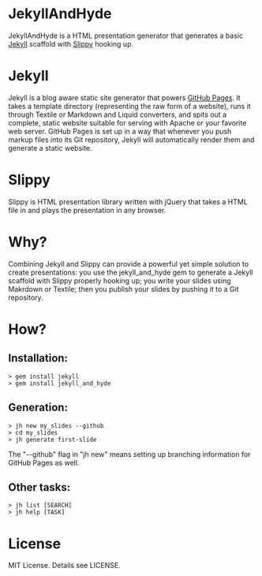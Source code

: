 # JekyllAndHyde

JekyllAndHyde is a HTML presentation generator that generates a basic [Jekyll][1] scaffold with [Slippy][2] hooking up.

# Jekyll

Jekyll is a blog aware static site generator that powers [GitHub Pages][3]. It takes a template directory (representing the raw form of a website), runs it through Textile or Markdown and Liquid converters, and spits out a complete, static website suitable for serving with Apache or your favorite web server. GitHub Pages is set up in a way that whenever you push markup files into its Git repository, Jekyll will automatically render them and generate a static website.

# Slippy

Slippy is HTML presentation library written with jQuery that takes a HTML file in and plays the presentation in any browser.

# Why?

Combining Jekyll and Slippy can provide a powerful yet simple solution to create presentations: you use the jekyll_and_hyde gem to generate a Jekyll scaffold with Slippy properly hooking up; you write your slides using Makrdown or Textile; then you publish your slides by pushing it to a Git repository.

# How?

## Installation:

	> gem install jekyll
	> gem install jekyll_and_hyde

## Generation:

	> jh new my_slides --github
	> cd my_slides
	> jh generate first-slide

The "--github" flag in "jh new" means setting up branching information for GitHub Pages as well.

## Other tasks:
	
	> jh list [SEARCH]
	> jh help [TASK]
  

# License

MIT License. Details see LICENSE.

[1]: https://github.com/mojombo/jekyll
[2]: https://github.com/Seldaek/slippy
[3]: http://pages.github.com/